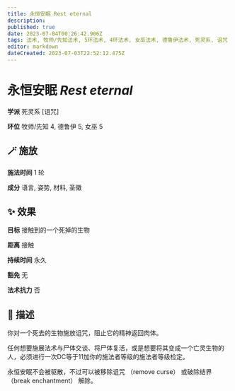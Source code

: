 ```yaml
---
title: 永恒安眠 Rest eternal
description: 
published: true
date: 2023-07-04T00:26:42.906Z
tags: 法术, 牧师/先知法术, 5环法术, 4环法术, 女巫法术, 德鲁伊法术, 死灵系, 诅咒
editor: markdown
dateCreated: 2023-07-03T22:52:12.475Z
---
```


# **永恒安眠** *Rest eternal*

**学派** 死灵系 \[诅咒\] 

**环位** 牧师/先知 4, 德鲁伊 5, 女巫 5

## 🪄 施放

**施法时间** 1 轮

**成分** 语言, 姿势, 材料, 圣徽

## ✨ 效果 

**目标** 接触到的一个死掉的生物 

**距离** 接触  

**持续时间** 永久 

**豁免** 无

**法术抗力** 否

## 📖 描述

你对一个死去的生物施放诅咒，阻止它的精神返回肉体。

任何想要施展法术与尸体交谈、将尸体复活，或是想要将其变成一个亡灵生物的人，必须进行一次DC等于11加你的施法者等级的施法者等级检定。

永恒安眠不会被驱散，不过可以被移除诅咒 （remove curse） 或破除结界 （break enchantment） 解除。
    